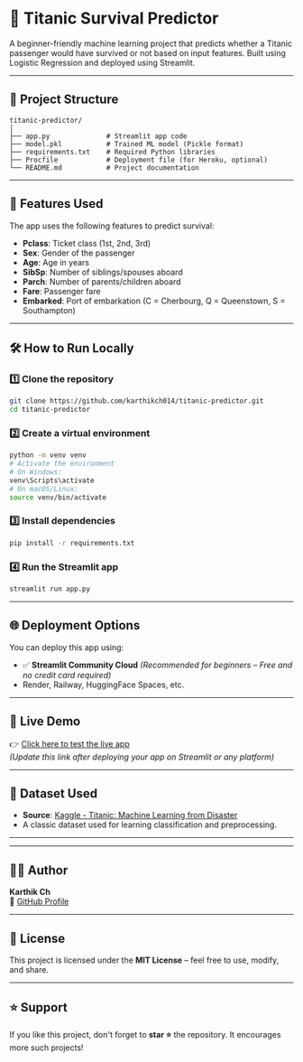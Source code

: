 # 🚢 Titanic Survival Predictor

A beginner-friendly machine learning project that predicts whether a Titanic passenger would have survived or not based on input features. Built using Logistic Regression and deployed using Streamlit.

---

## 📂 Project Structure

```
titanic-predictor/
│
├── app.py              # Streamlit app code
├── model.pkl           # Trained ML model (Pickle format)
├── requirements.txt    # Required Python libraries
├── Procfile            # Deployment file (for Heroku, optional)
└── README.md           # Project documentation
```

---

## 🧠 Features Used

The app uses the following features to predict survival:

- **Pclass**: Ticket class (1st, 2nd, 3rd)
- **Sex**: Gender of the passenger
- **Age**: Age in years
- **SibSp**: Number of siblings/spouses aboard
- **Parch**: Number of parents/children aboard
- **Fare**: Passenger fare
- **Embarked**: Port of embarkation (C = Cherbourg, Q = Queenstown, S = Southampton)

---

## 🛠️ How to Run Locally

### 1️⃣ Clone the repository

```bash
git clone https://github.com/karthikch014/titanic-predictor.git
cd titanic-predictor
```

### 2️⃣ Create a virtual environment

```bash
python -m venv venv
# Activate the environment
# On Windows:
venv\Scripts\activate
# On macOS/Linux:
source venv/bin/activate
```

### 3️⃣ Install dependencies

```bash
pip install -r requirements.txt
```

### 4️⃣ Run the Streamlit app

```bash
streamlit run app.py
```

---

## 🌐 Deployment Options

You can deploy this app using:

- ✅ **Streamlit Community Cloud** *(Recommended for beginners – Free and no credit card required)*
- Render, Railway, HuggingFace Spaces, etc.

---

## 🧪 Live Demo

👉 [Click here to test the live app](https://titanic-predictor-5cgdyu3awxayttbfypcp86.streamlit.app/)  
_(Update this link after deploying your app on Streamlit or any platform)_

---

## 💾 Dataset Used

- **Source**: [Kaggle - Titanic: Machine Learning from Disaster](https://www.kaggle.com/competitions/titanic)
- A classic dataset used for learning classification and preprocessing.

---



---

## 🙋‍♂️ Author

**Karthik Ch**  
🔗 [GitHub Profile](https://github.com/karthikch014)

---

## 📜 License

This project is licensed under the **MIT License** – feel free to use, modify, and share.

---

## ⭐ Support

If you like this project, don't forget to **star ⭐** the repository. It encourages more such projects!
